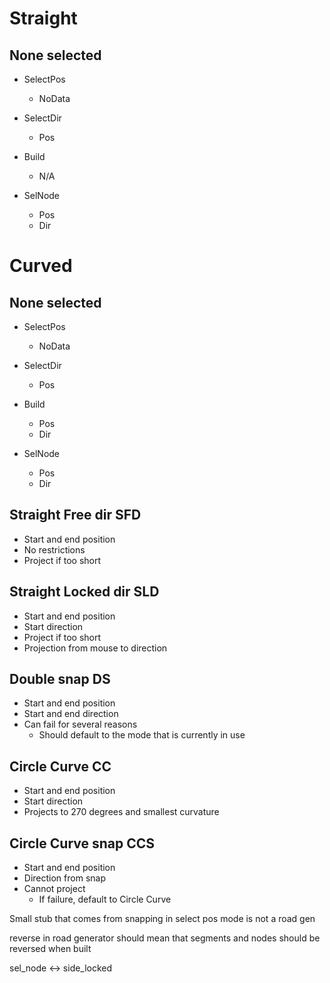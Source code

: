 # Straight
## None selected
* SelectPos
  * NoData

* SelectDir
  * Pos

* Build
  * N/A

* SelNode
  * Pos
  * Dir

# Curved
## None selected
* SelectPos
  * NoData
  
* SelectDir
  * Pos

* Build
  * Pos
  * Dir

* SelNode
  * Pos
  * Dir



## Straight Free dir SFD
* Start and end position
* No restrictions
* Project if too short

## Straight Locked dir SLD
* Start and end position
* Start direction
* Project if too short
* Projection from mouse to direction

## Double snap DS
* Start and end position
* Start and end direction
* Can fail for several reasons
  * Should default to the mode that is currently in use

## Circle Curve CC
* Start and end position
* Start direction
* Projects to 270 degrees and smallest curvature

## Circle Curve snap CCS
* Start and end position
* Direction from snap
* Cannot project
  * If failure, default to Circle Curve


Small stub that comes from snapping in select pos mode is not a road gen


reverse in road generator should mean that segments and nodes should be reversed when built

sel_node <-> side_locked
